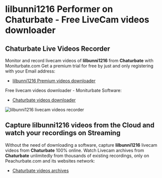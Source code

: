 # lilbunni1216 Performer on Chaturbate - Free LiveCam videos downloader

## Chaturbate Live Videos Recorder

Monitor and record livecam videos of **lilbunni1216** from **Chaturbate** with Moniturbate.com
Get a premium trial for free by just and only registering with your Email address:
* [lilbunni1216 Premium videos downloader](https://moniturbate.com/request-demo-licence-key.html)

Free livecam videos downloader - Moniturbate Software:
* [Chaturbate videos downloader](https://moniturbate.com/moniturbate-download-software.html)

![lilbunni1216 livecam videos recorder](https://peachurnet.com/templates/moniturbate-software.png)


## Capture lilbunni1216 videos from the Cloud and watch your recordings on Streaming

Without the need of downloading a software, capture **lilbunni1216** livecam videos from **Chaturbate** 100% online.
Watch Livecam archives from **Chaturbate** unlimitedly from thousands of existing recordings, only on Peachurbate.com and its websites network:
* [Chaturbate videos archives](https://peachurnet.com/)